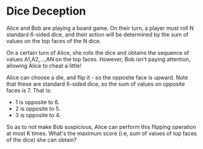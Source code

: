 # Dice Deception

Alice and Bob are playing a board game.
On their turn, a player must roll N standard 6-sided dice, and their action will be determined by the sum of values on the top faces of the N dice.

On a certain turn of Alice, she rolls the dice and obtains the sequence of values A1,A2,…,AN​ on the top faces.
However, Bob isn't paying attention, allowing Alice to cheat a little!

Alice can choose a die, and flip it - so the opposite face is upward.
Note that these are standard 6-sided dice, so the sum of values on opposite faces is 7. That is:

- 1 is opposite to 6.
- 2 is opposite to 5.
- 3 is opposite to 4.

So as to not make Bob suspicious, Alice can perform this flipping operation at most K times.
What's the maximum score (i.e, sum of values of top faces of the dice) she can obtain?
